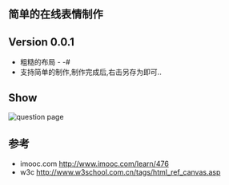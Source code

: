 ## 简单的在线表情制作

## Version 0.0.1
- 粗糙的布局 - -#
- 支持简单的制作,制作完成后,右击另存为即可..

## Show
![question page](https://raw.githubusercontent.com/Joursion/bz_emotion_online/master/showImg/1.png)

## 参考
- imooc.com  http://www.imooc.com/learn/476
- w3c http://www.w3school.com.cn/tags/html_ref_canvas.asp
